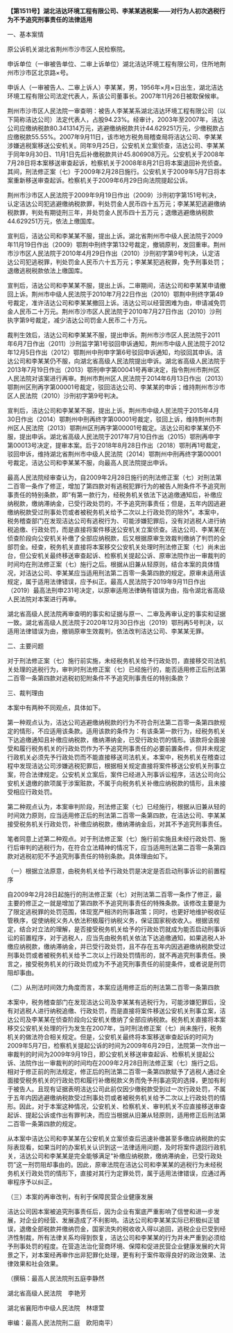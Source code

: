 **【第1511号】湖北洁达环境工程有限公司、李某某逃税案——对行为人初次逃税行为不予追究刑事责任的法律适用**

一、基本案情

原公诉机关湖北省荆州市沙市区人民检察院。

申诉单位（一审被告单位、二审上诉单位）湖北洁达环境工程有限公司，住所地荆州市沙市区北京路×号。

申诉人（一审被告人、二审上诉人）李某某，男，1956年×月×日出生，湖北洁达环境工程有限公司法定代表人，系该公司董事长。2007年11月26日被取保候审。

荆州市沙市区人民法院一审查明：被告人李某某系湖北洁达环境工程有限公司（以下简称洁达公司）法定代表人，占股94.23%。经审计，2003年至2007年，洁达公司应缴纳税款80.341314万元，逃避缴纳税款共计44.629251万元，少缴税款占应缴税款55.55%。2007年9月11日，该市地方税务局稽查局将洁达公司、李某某涉嫌逃税案移送公安机关。同年9月25日，公安机关立案侦查，洁达公司、李某某于同年9月30日、11月1日先后补缴税款共计45.806908万元。公安机关于2008年7月28日将本案移送审查起诉，检察机关于2008年8月21日将本案退回补充侦查。其间，刑法修正案（七）于2009年2月28日施行。公安机关于2009年5月7日将本案重新移送审查起诉。检察机关于2009年6月29日向法院提起公诉。

荆州市沙市区人民法院于2009年9月19日作出（2009）沙刑初字第151号判决，认定洁达公司犯逃避缴纳税款罪，判处罚金人民币四十五万元；李某某犯逃避缴纳税款罪，判处有期徒刑三年，并处罚金人民币四十五万元；退缴逃避缴纳税款44.629251万元，依法上缴国库。

宣判后，洁达公司和李某某不服，提出上诉。湖北省荆州市中级人民法院于2009年11月19日作出（2009）鄂荆中刑终字第132号裁定，撤销原判，发回重审。荆州市沙市区人民法院于2010年4月29日作出（2010）沙刑初字第9号判决，认定洁达公司犯逃税罪，判处罚金人民币六十五万元；李某某犯逃税罪，免予刑事处罚；退缴逃税税款依法上缴国库。

宣判后，洁达公司和李某某不服，提出上诉。二审期间，洁达公司和李某某申请撤回上诉。荆州市中级人民法院于2010年7月22日作出（2010）鄂荆中刑终字第49号裁定，准许洁达公司和李某某撤回上诉。洁达公司以经营困难为由，申请减免罚金人民币二十万元。荆州市沙市区人民法院于2010年7月27日作出（2010）沙刑执字第9号裁定，减少洁达公司罚金人民币二十万元。

裁判生效后，洁达公司和李某某不服，提出申诉。荆州市沙市区人民法院于2011年6月7日作出（2011）沙刑监字第1号驳回申诉通知，荆州市中级人民法院于2012年12月5日作出（2012）鄂荆州中刑申字第6号驳回申诉通知，均驳回其申诉。洁达公司和李某某仍不服，向湖北省高级人民法院提出申诉。湖北省高级人民法院于2013年7月19日作出（2013）鄂刑申字第00041号再审决定，指令荆州市荆州区人民法院对该案进行再审。荆州市荆州区人民法院于2014年6月13日作出（2013）鄂荆州区刑再字第00001号裁定，驳回洁达公司、李某某的申诉；维持荆州市沙市区人民法院（2010）沙刑初字第9号判决。

宣判后，洁达公司和李某某不服，提出上诉。荆州市中级人民法院于2015年4月30日作出（2014）鄂荆州中刑再终字第00001号裁定，驳回上诉，维持荆州市荆州区人民法院（2013）鄂荆州区刑再字第00001号裁定。洁达公司和李某某仍不服，提出申诉。湖北省高级人民法院于2017年7月10日作出（2015）鄂刑再申字第00013号决定，提审本案。后于2018年8月28日作出（2018）鄂刑再1号裁定，驳回申诉，维持湖北省荆州市中级人民法院（2014）鄂荆州中刑再终字第00001号裁定。洁达公司和李某某不服，向最高人民法院提出申诉。

最高人民法院经审查认为，自2009年2月28日施行的刑法修正案（七）对刑法第二百零一条作了修正，增加了第四款对有逃税犯罪行为的被告人附条件不予追究刑事责任的特别条款，即“有第一款行为，经税务机关依法下达追缴通知后，补缴应纳税款，缴纳滞纳金，已受行政处罚的，不予追究刑事责任；但是，五年内因逃避缴纳税款受过刑事处罚或者被税务机关给予二次以上行政处罚的除外”。本案中，税务稽查部门在发现洁达公司有逃税行为、可能涉嫌犯罪后，没有对逃税人进行纳税追缴、行政处罚，而是直接将案件移送公安机关立案侦查。洁达公司、李某某在侦查阶段向公安机关补缴了全部应纳税款，后又根据原审生效裁判缴纳了判罚的全部罚金。经查，税务机关直接将本案移交公安机关处理时刑法修正案（七）尚未出台，但公安机关最终移送审查起诉、检察机关提起公诉、原审法院作出一审裁判的时间均在刑法修正案（七）施行之后。根据从旧兼从轻原则，结合本案的具体情况，对洁达公司、李某某应当适用刑法第二百零一条第四款的规定。原审未适用该规定，属于适用法律错误，应予纠正。最高人民法院于2019年9月11日作出（2019）最高法刑申231号决定，以原审适用法律确有错误为由，指令湖北省高级人民法院对本案进行再审。

湖北省高级人民法院再审查明的事实和证据与原一、二审及再审认定的事实和证据一致。湖北省高级人民法院于2020年12月30日作出（2019）鄂刑再5号判决，以适用法律错误为由，撤销原审生效裁判，依法改判洁达公司、李某某无罪。

二、主要问题

对于刑法修正案（七）施行前实施，未经税务机关给予行政处罚，直接移交司法机关处理的逃税行为，审判时刑法修正案（七）已经施行的，能否适用修正后刑法第二百零一条第四款对逃税初犯附条件不予追究刑事责任的特别条款？

三、裁判理由

本案中有两种不同观点，具体如下。

第一种观点认为，洁达公司逃避缴纳税款的行为不符合刑法第二百零一条第四款规定的情形，不应适用该条款。适用该款的条件为：有该条第一款行为，经税务机关下达追缴通知且补缴应纳税款，缴纳滞纳金，已受行政处罚的情形。该款将全面接受和履行税务机关的行政处罚作为不予追究刑事责任的必要前置条件，但并未规定行政机关必须先予行政处罚而不能直接移送司法机关。本案中，税务机关在稽查过程中发现洁达公司涉嫌逃税犯罪后，根据相关规定直接将案件移送公安机关刑事立案，符合法律规定。公安机关立案后，案件已经进入刑事诉讼程序，洁达公司向公安机关退缴的款项属于涉案赃款，不属于向税务机关补缴应纳税款的情形，且未接受相应行政处罚。

第二种观点认为，本案审判阶段，刑法修正案（七）已经施行，根据从旧兼从轻的时间效力原则，应当适用修正后的刑法第二百零一条第四款，在洁达公司、李某某接受税务机关行政处罚，补缴应纳税款，缴纳滞纳金后，对其不予追究刑事责任。

笔者同意上述第二种观点。对于刑法修正案（七）施行前实施且未经行政处罚、施行后审判的逃税行为，在符合立法精神的情况下，应当适用刑法第二百零一条第四款对逃税初犯不予追究刑事责任的特别条款。具体理由如下。

（一）根据立法原意，由税务机关给予行政处罚是决定是否启动刑事诉讼的前置程序

自2009年2月28日起施行的刑法修正案（七）对刑法第二百零一条作了修正，最主要的修正之一就是增加了第四款不予追究刑事责任的特殊条款。该修改主要是为了限定逃税罪的处罚范围，体现宽严相济的刑事政策；同时，也更好地维护税收征管秩序，促使纳税义务人依法积极履行纳税义务，保证国家税收收入。根据该规定，结合对立法的理解，是否接受税务机关给予的行政处罚就成为能否启动刑事诉讼的前置程序，对于逃税人，应当先由税务机关依法下达追缴通知，如果逃税人补缴应纳税款，缴纳滞纳金，并已受行政处罚，且不存在五年内因逃避缴纳税款受过刑事处罚或者被税务机关给予二次以上行政处罚情形的，就不再追究刑事责任。换言之，接受税务机关的行政处罚成为不予追究刑事责任的前提条件，或者说是刑罚阻却事由。

（二）从刑法时间效力角度而言，本案应适用修正后的刑法第二百零一条第四款

本案中，税务稽查部门在发现洁达公司及李某某有逃税行为，可能涉嫌犯罪后，没有对逃税人进行纳税追缴、行政处罚，而是直接将案件移送公安机关刑事立案，洁达公司及李某某在侦查阶段向公安机关缴纳了全部应纳税款。税务机关直接将本案移交公安机关处理的行为发生在2007年，当时刑法修正案（七）尚未施行，税务机关的做法符合相关规定。但是，公安机关最终将本案移送审查起诉的时间为2009年5月7日，检察机关提起公诉的时间为2009年6月29日，法院第一次作出一审裁判的时间为2009年9月19日，即公安机关移送审查起诉、检察机关提起公诉、法院作出一审裁判的时间均在2009年2月28日刑法修正案（七）施行之后。相对于修正前的刑法规定，修正后的刑法第二百零一条第四款赋予了逃税人通过全面接受税务机关的行政处罚和履行补缴税款义务而免予刑事追究的选择，更加有利于被告人。且现有证据表明洁达公司此前仅因少缴税款受到过一次行政处罚，不属于五年内因逃避缴纳税款受过刑事处罚或者被税务机关给予二次以上行政处罚的情形。因此，对于本案这种情况，公安机关、检察机关、审判机关不应直接移送审查起诉、提起公诉或作出有罪判决，而应当根据从旧兼从轻原则，适用修正后刑法第二百零一条第四款的规定。

从本案中洁达公司和李某某在公安机关立案侦查后迅速补缴甚至多缴应纳税款的实际表现看，如果当时的办案机关认识到这一法律适用问题，及时将案件退回行政机关，洁达公司和李某某是完全能够满足“补缴应纳税款，缴纳滞纳金，已受行政处罚”这一刑罚阻却事由的。因此，原审法院在洁达公司和李某某的逃税行为未经税务机关行政处罚的情形下，直接对其行为定罪处罚，属于适用法律错误，应通过再审程序予以纠正。

（三）本案的再审改判，有利于保障民营企业健康发展

洁达公司因本案被追究刑事责任后，因为企业有案底严重影响了信誉和进一步发展，对企业的经营、发展造成了不利影响。洁达公司和李某某实际已积极纠正错误，退缴全部税款并缴纳罚金，国家流失的税收收入得以追回，逃税企业已受到经济性制裁，所有法律关系均得到恢复，洁达公司和李某某的行为并未严重到必须给予刑事处罚的程度。在营造法治化营商环境、保障和促进民营企业健康发展的大背景之下，对本案经再审作出非犯罪化处理，更有利于案件取得良好的政治效果、法律效果和社会效果。

（撰稿：最高人民法院刑五庭李静然

湖北省高级人民法院　李艳芳

湖北省襄阳市中级人民法院　林璟萱

审编：最高人民法院刑二庭　欧阳南平）